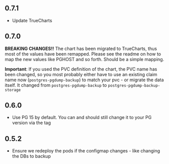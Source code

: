 ## 0.7.1

- Update TrueCharts

## 0.7.0

**BREAKING CHANGES!!**
The chart has been migrated to TrueCharts, thus most of the values have been remapped.
Please see the readme on how to map the new values like PGHOST and so forth. Should be a simple mapping.

**Important**: If you used the PVC definition of the chart, the PVC name has been changed, so you most probably either 
have to use an existing claim name now (`postgres-pgdump-backup`) to match your pvc - or migrate the data itself. It changed from `postgres-pgdump-backup` to `postgres-pgdump-backup-storage`

## 0.6.0

- Use PG 15 by default. You can and should still change it to your PG version via the tag

## 0.5.2

- Ensure we redeploy the pods if the configmap changes - like changing the DBs to backup
